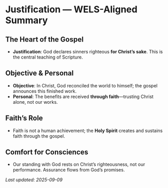 # Justification — WELS-Aligned Summary

## The Heart of the Gospel
- **Justification**: God declares sinners righteous **for Christ’s sake**. This is the central teaching of Scripture.

## Objective & Personal
- **Objective**: In Christ, God reconciled the world to himself; the gospel announces this finished work.  
- **Personal**: The benefits are received **through faith**—trusting Christ alone, not our works.

## Faith’s Role
- Faith is not a human achievement; the **Holy Spirit** creates and sustains faith through the gospel.

## Comfort for Consciences
- Our standing with God rests on Christ’s righteousness, not our performance. Assurance flows from God’s promises.

_Last updated: 2025-09-09_

